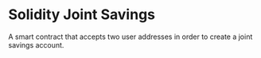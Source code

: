 # Solidity Joint Savings
 A smart contract that accepts two user addresses in order to create a joint savings account.
